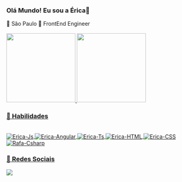 ### Olá Mundo! Eu sou a Érica👋
  <div style="display: inline_block">
  📌 São Paulo
  💼 FrontEnd Engineer
  </div>
  
<br />

<div align="left">
  <a href="https://github.com/EricaSobral">
  <img height="180em" src="https://github-readme-stats.vercel.app/api?username=ericasobral&show_icons=true&theme=dracula&include_all_commits=true&count_private=true"/>
  <img height="180em" src="https://github-readme-stats.vercel.app/api/top-langs/?username=ericasobral&layout=compact&langs_count=7&theme=dracula"/>
</div>
  
  
 ### 🚀 Habilidades
 <div style="display: inline_block"><br>
  <img align="center" alt="Erica-Js" src="https://img.shields.io/badge/JavaScript-F7DF1E?style=for-the-badge&logo=javascript&logoColor=black">
  <img align="center" alt="Erica-Angular" src="https://img.shields.io/badge/Angular-DD0031?style=for-the-badge&logo=angular&logoColor=white">
  <img align="center" alt="Erica-Ts" src="https://img.shields.io/badge/TypeScript-007ACC?style=for-the-badge&logo=typescript&logoColor=white">
  <img align="center" alt="Erica-HTML" src="https://img.shields.io/badge/HTML5-E34F26?style=for-the-badge&logo=html5&logoColor=white">
  <img align="center" alt="Erica-CSS"  src="https://img.shields.io/badge/CSS3-1572B6?style=for-the-badge&logo=css3&logoColor=white">
  <img align="center" alt="Rafa-Csharp"  src="https://img.shields.io/badge/C%23-239120?style=for-the-badge&logo=c-sharp&logoColor=white">
</div>
  
  ### 💬 Redes Sociais
  
  <a href="https://www.linkedin.com/in/ericasobral/">
    <img src="https://img.shields.io/badge/linkedin-%230077B5.svg?&style=for-the-badge&logo=linkedin&logoColor=white" />
</a>
